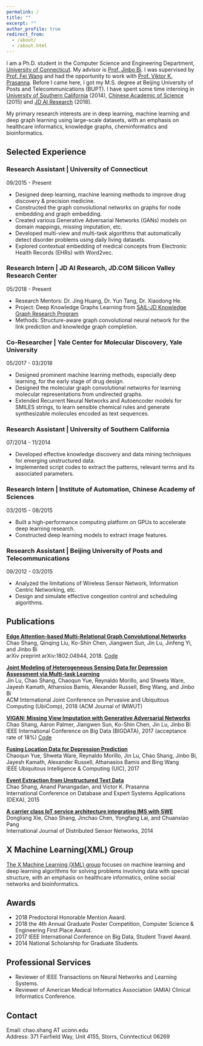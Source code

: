```yaml
---
permalink: /
title: ""
excerpt: ""
author_profile: true
redirect_from: 
  - /about/
  - /about.html
---
```


I am a Ph.D. student in the Computer Science and Engineering Department, [University of Connecticut](https://uconn.edu/). My advisor is [Prof. Jinbo Bi](http://www.engr.uconn.edu/~jinbo/). I was supervised by [Prof. Fei Wang](https://sites.google.com/site/feiwang03/) and had the opportunity to work with [Prof. Viktor K. Prasanna](http://halcyon.usc.edu/~pk/prasannawebsite/). Before I came here, I got my M.S. degree at Beijing University of Posts and Telecommunications (BUPT). I have spent some time interning in [University of Southern California](https://www.usc.edu/) (2014), [Chinese Academic of Science](http://english.ia.cas.cn/) (2015) and [JD AI Research](http://air.jd.com/) (2018).

My primary research interests are in deep learning, machine learning and deep graph learning using large-scale datasets, with an emphasis on healthcare informatics, knowledge graphs, cheminformatics and bioinformatics. 

Selected Experience
------
### Research Assistant | University of Connecticut  
09/2015 - Present 
 * Designed deep learning, machine learning methods to improve drug discovery & precision medicine. 
 * Constructed the graph convolutional networks on graphs for node embedding and graph embedding.
 * Created various Generative Adversarial Networks (GANs) models on domain mappings, missing imputation, etc.
 * Developed multi-view and multi-task algorithms that automatically detect disorder problems using daily living datasets.
 * Explored contextual embedding of medical concepts from Electronic Health Records (EHRs) with Word2vec.
 
### Research Intern | JD AI Research, JD.COM Silicon Valley Research Center
05/2018 - Present    
 * Research Mentors: Dr. Jing Huang, Dr. Yun Tang, Dr. Xiaodong He.
 * Project: Deep Knowledge Graphs Learning from [SAIL-JD Knowledge Graph Research Program](https://airesearch.stanford.edu/research/knowledge_graph)
 * Methods: Structure-aware graph convolutional neural network for the link prediction and knowledge graph completion.

### Co-Researcher | Yale Center for Molecular Discovery, Yale University  
05/2017 - 03/2018
 * Designed prominent machine learning methods, especially deep learning, for the early stage of drug design.
 * Designed the molecular graph convolutional networks for learning molecular representations from undirected graphs.
 * Extended Recurrent Neural Networks and Autoencoder models for SMILES strings, to learn sensible chemical rules and generate synthesizable molecules encoded as text sequences.

### Research Assistant | University of Southern California  
07/2014 - 11/2014 
 * Developed effective knowledge discovery and data mining techniques for emerging unstructured data. 
 * Implemented script codes to extract the patterns, relevant terms and its associated parameters.

### Research Intern | Institute of Automation, Chinese Academy of Sciences  
03/2015 - 08/2015 
 * Built a high-performance computing platform on GPUs to accelerate deep learning research.
 * Constructed deep learning models to extract image features.

### Research Assistant | Beijing University of Posts and Telecommunications 
09/2012 - 03/2015  
 * Analyzed the limitations of Wireless Sensor Network, Information Centric Networking, etc. 
 * Design and simulate effective congestion control and scheduling algorithms.


Publications
------
__[Edge Attention-based Multi-Relational Graph Convolutional Networks](https://arxiv.org/pdf/1802.04944v1.pdf)__  
Chao Shang, Qinqing Liu, Ko-Shin Chen, Jiangwen Sun, Jin Lu, Jinfeng Yi, and Jinbo Bi  
arXiv preprint arXiv:1802.04944, 2018.  [Code](https://github.com/Luckick/EAGCN)

__[Joint Modeling of Heterogeneous Sensing Data for Depression Assessment via Multi-task Learning](https://dl.acm.org/citation.cfm?id=3191753)__  
Jin Lu, Chao Shang, Chaoqun Yue, Reynaldo Morillo, and Shweta Ware, Jayesh Kamath, Athansios Bamis, Alexander Russell, Bing Wang, and Jinbo Bi  
ACM International Joint Conference on Pervasive and Ubiquitous Computing (UbiComp), 2018 (ACM Journal of IMWUT)

__[VIGAN: Missing View Imputation with Generative Adversarial Networks](http://ieeexplore.ieee.org/stamp/stamp.jsp?arnumber=8257992)__  
Chao Shang, Aaron Palmer, Jiangwen Sun, Ko-Shin Chen, Jin Lu, Jinbo Bi   
IEEE International Conference on Big Data (BIGDATA), 2017 (acceptance rate of 18%)  [Code](https://github.com/chaoshangcs/VIGAN)

__[Fusing Location Data for Depression Prediction](https://pdfs.semanticscholar.org/5023/8495b1a704c7c908155dbf66cbe6e5daca8f.pdf)__  
Chaoqun Yue, Shweta Ware, Reynaldo Morillo, Jin Lu, Chao Shang, Jinbo Bi, Jayesh Kamath, Alexander Russell, Athanasios Bamis and Bing Wang  
IEEE Ubiquitous Intelligence & Computing (UIC), 2017

__[Event Extraction from Unstructured Text Data](https://link.springer.com/chapter/10.1007/978-3-319-22849-5_38)__  
Chao Shang, Anand Panangadan, and Victor K. Prasanna  
International Conference on Database and Expert Systems Applications (DEXA), 2015

__[A carrier class IoT service architecture integrating IMS with SWE](http://journals.sagepub.com/doi/full/10.1155/2014/930472)__  
Dongliang Xie, Chao Shang, Jinchao Chen, Yongfang Lai, and Chuanxiao Pang  
International Journal of Distributed Sensor Networks, 2014
		

X Machine Learning(XML) Group
------
[The X Machine Learning (XML) group](https://xmachinelearning.github.io/) focuses on machine learning and deep learning algorithms for solving problems involving data with special structure, with an emphasis on healthcare informatics, online social networks and bioinformatics.


Awards
------
* 2018 Predoctoral Honorable Mention Award.
* 2018 the 4th Annual Graduate Poster Competition, Computer Science & Engineering First Place Award.
* 2017 IEEE International Conference on Big Data, Student Travel Award.
* 2014 National Scholarship for Graduate Students.


Professional Services
------
* Reviewer of IEEE Transactions on Neural Networks and Learning Systems.
* Reviewer of American Medical Informatics Association (AMIA) Clinical Informatics Conference.


Contact
------
Email: chao.shang AT uconn.edu  
Address: 371 Fairfield Way, Unit 4155, Storrs, Conntecticut 06269

